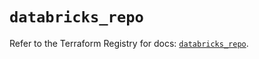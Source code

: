 # `databricks_repo`

Refer to the Terraform Registry for docs: [`databricks_repo`](https://registry.terraform.io/providers/databricks/databricks/1.62.1/docs/resources/repo).
